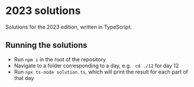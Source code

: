 # 2023 solutions

Solutions for the 2023 edition, written in TypeScript.

## Running the solutions

- Run `npm i` in the root of the repository
- Navigate to a folder corresponding to a day, e.g. ` cd ./12` for day 12
- Run `npx ts-node solution.ts`, which will print the result for each part of that day
